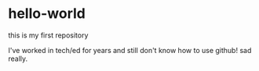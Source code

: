 # hello-world
this is my first repository

I've worked in tech/ed for years and still don't know how to use github! sad really.
